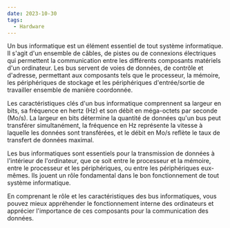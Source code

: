 ```yaml
---
date: 2023-10-30
tags:
  - Hardware
---
```


Un bus informatique est un élément essentiel de tout système informatique. Il s'agit d'un ensemble de câbles, de pistes ou de connexions électriques qui permettent la communication entre les différents composants matériels d'un ordinateur. Les bus servent de voies de données, de contrôle et d'adresse, permettant aux composants tels que le processeur, la mémoire, les périphériques de stockage et les périphériques d'entrée/sortie de travailler ensemble de manière coordonnée.

Les caractéristiques clés d'un bus informatique comprennent sa largeur en bits, sa fréquence en hertz (Hz) et son débit en méga-octets par seconde (Mo/s). La largeur en bits détermine la quantité de données qu'un bus peut transférer simultanément, la fréquence en Hz représente la vitesse à laquelle les données sont transférées, et le débit en Mo/s reflète le taux de transfert de données maximal.

Les bus informatiques sont essentiels pour la transmission de données à l'intérieur de l'ordinateur, que ce soit entre le processeur et la mémoire, entre le processeur et les périphériques, ou entre les périphériques eux-mêmes. Ils jouent un rôle fondamental dans le bon fonctionnement de tout système informatique.

En comprenant le rôle et les caractéristiques des bus informatiques, vous pouvez mieux appréhender le fonctionnement interne des ordinateurs et apprécier l'importance de ces composants pour la communication des données.